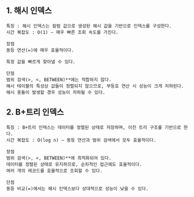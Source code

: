## 1. 해시 인덱스

    특징 : 해시 인덱스는 칼럼 값으로 생성된 해시 값을 기반으로 인덱스를 구성한다.
    시간 복잡도 : O(1) — 매우 빠른 조회 속도를 가진다.
    
    장점 
    동등 연산(=)에 매우 효율적이다.
    
    특정 값을 빠르게 찾아낼 수 있다.
    
    단점
    범위 검색(>, <, BETWEEN)**에는 적합하지 않다.
    해시 테이블의 특성상 값들이 정렬되지 않으므로, 부등호 연산 시 성능이 크게 저하된다.
    해시 충돌이 발생할 경우 성능이 저하될 수 있다.

## 2. B+트리 인덱스

    특징 : B+트리 인덱스는 데이터를 정렬된 상태로 저장하며, 이진 트리 구조를 기반으로 한다.
    시간 복잡도 : O(log n) — 동등 연산과 범위 검색에서 모두 효율적이다.
    
    장점
    범위 검색(>, <, BETWEEN)**에 최적화되어 있다.
    데이터를 정렬된 상태로 유지하므로, 순차적인 접근에도 효율적이다.
    여러 개의 레코드를 효율적으로 조회할 수 있다.

    단점 
    동등 비교(=)에서는 해시 인덱스보다 상대적으로 성능이 낮을 수 있다.
